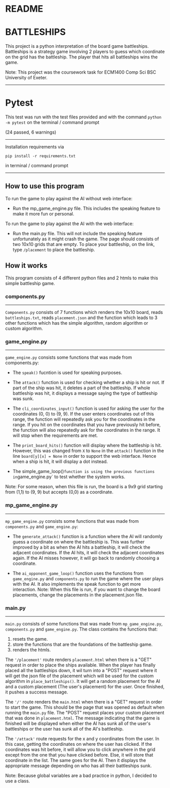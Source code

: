 # README

# BATTLESHIPS
This project is a python interpretation of the board game battleships.
Battleships is a strategy game involving 2 players to guess which coordinate on the grid has the battleship.
The player that hits all battleships wins the game. 

Note: This project was the coursework task for ECM1400 Comp Sci BSC University of Exeter.

-----------------------


# Pytest
This test was run with the test files provided and with the command `python -m pytest` on the terminal / command prompt

(24 passed, 6 warnings)

-----------------------

Installation requirements via

`pip install -r requirements.txt`

in terminal / command prompt

------------------------


## How to use this program
To run the game to play against the AI without web interface:

* Run the mp_game_engine.py file. This includes the speaking feature to make it more fun or personal.

To run the game to play against the AI with the web interface:

* Run the main.py file. This will not include the speaking feature unfortunately as it might crash the game. The page should consists of two 10x10 grids that are empty. To place your battleship, on the link, type `/placement` to place the battleship.


## How it works
This program consists of 4 different python files and 2 htmls to make this simple battleship game.

### components.py
-------------------
`Components.py` consists of 7 functions which renders the 10x10 board, reads `battleships.txt`, reads `placement.json`
and the function which leads to 3 other functions which has the simple algorithm, random algorithm or custom algorithm.

### game_engine.py
--------------------
`game_engine.py` consists some functions that was made from components.py: 

* The `speak()` fucntion is used for speaking purposes.

* The `attack()` function is used for checking whether a ship is hit or not. If part of the ship was hit, it deletes a part of the battleship.
If whole battleship was hit, it displays a message saying the type of battleship was sunk.

* The `cli_coordinates_input()` function is used for asking the user for the coordinates (0, 0) to (9, 9). If the user enters coordinates out of this range, the function will repeatedly ask you for the coordinates in the range. If you hit on the coordinates that you have previously hit before, the function will also repeatedly ask for the coordinates in the range. It will stop when the requirements are met.

* The `print_board_hits()` function will display where the battleship is hit. However, this was changed from `X` to `None` in the `attack()` function in the line `board[y][x] = None` in order to support the web interface. Hence when a ship is hit, it will display a dot instead.

* The simple_game_loop()` function is using the previous functions in `game_engine.py` to test whether the system works.

Note: For some reason, when this file is run, the board is a 9x9 grid starting from (1,1) to (9, 9) but accepts (0,0) as a coordinate.

### mp_game_engine.py
--------------------
`mp_game_engine.py` consists some functions that was made from `components.py` and `game_engine.py`:

* The `generate_attack()` function is a function where the AI will randomly guess a coordinate on where the battleship is. This was further improved by a bit as when the AI hits a battleship, it will check the adjacent coordinates. If the AI hits, it will check the adjacent coordinates again. If the AI misses however, it will go back to randomly choosing a coordinate.

* The `ai_opponent_game_loop()` function uses the functions from `game_engine.py` and `components.py` to run the game where the user plays with the AI. It also implements the speak function to get more interaction.
Note: When this file is run, if you want to change the board placements, change the placements in the placement.json file.

### main.py
-------------
`main.py` consists of some functions that was made from `mp_game_engine.py`, `components.py` and `game_engine.py`.
The class contains the functions that:
1. resets the game.
2. store the functions that are the foundations of the battleship game.
3. renders the htmls.

The `'/placement'` route renders `placement.html` when there is a "GET" request in order to place the ships available. When the player has finally placed all the battleships down, it wil turn into a "POST" request where it will get the json file of the placement which will be used for the custom algorithm in `place_battleships()`. It will get a random placement for the AI and a custom placement (The user's placement) for the user. Once finished, it pushes a success message.

The `'/'` route renders the `main.html` when there is a "GET" request in order to start the game. This should be the page that was opened as default when running the `main.py` file. The "POST" request places your custom placement that was done in `placement.html`. The message indicating that the game is finished will be displayed when either the AI has sunk all of the user's battleships or the user has sunk all of the AI's battleship.

The `'/attack'` route requests for the x and y coordinates from the user. In this case, getting the coordinates on where the user has clicked. If the coordinates was hit before, it will allow you to click anywhere in the grid except from the one that you have clicked before. Else, it will store that coordinate in the list. The same goes for the AI. Then it displays the appropriate message depending on who has all their battleships sunk.

Note: Because global variables are a bad practice in python, I decided to use a class.